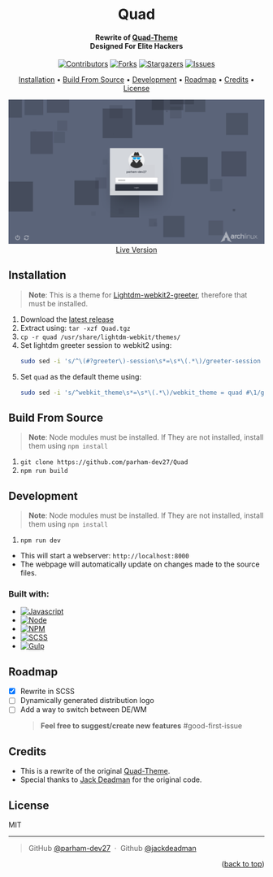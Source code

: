<a name="readme-top"></a>

<h1 align="center">
  <br>
  Quad
  <br>
</h1>

<h4 align="center">
Rewrite of <a href="https://github.com/jackdeadman/quad">Quad-Theme</a> 
<br>
Designed For Elite Hackers
</h4>

<center>

[![Contributors][contributors-shield]][contributors-url]
[![Forks][forks-shield]][forks-url]
[![Stargazers][stars-shield]][stars-url]
[![Issues][issues-shield]][issues-url]

<p align="center">
  <a href="#installation">Installation</a> •
  <a href="#build-from-source">Build From Source</a> •
  <a href="#development">Development</a> •
  <a href="#roadmap">Roadmap</a> •
  <a href="#credit">Credits</a> •
  <a href="#license">License</a>
</p>

![screenshot](screenshot.png)
<a href="#{LIVE}">Live Version</a>

</center>

## Installation

> **Note**:
> This is a theme for <a href="https://github.com/MerkeX/Lightdm-webkit2-greeter" target="_blank">Lightdm-webkit2-greeter</a>, therefore that must be installed.

1. Download the [latest release](https://github.com/parham-dev27/Quad/releases)
1. Extract using: `tar -xzf Quad.tgz`
1. `cp -r quad /usr/share/lightdm-webkit/themes/`
1. Set lightdm greeter session to webkit2 using:
    ```sh
    sudo sed -i 's/^\(#?greeter\)-session\s*=\s*\(.*\)/greeter-session = lightdm-webkit2-greeter #\1/ #\2g' /etc/lightdm/lightdm.conf
    ```
1. Set `quad` as the default theme using:
    ```sh
    sudo sed -i 's/^webkit_theme\s*=\s*\(.*\)/webkit_theme = quad #\1/g' /etc/lightdm/lightdm-webkit2-greeter.conf
    ```

## Build From Source

> **Note**:
> Node modules must be installed.
> If They are not installed, install them using `npm install`

1. `git clone https://github.com/parham-dev27/Quad`
1. `npm run build`

## Development

> **Note**:
> Node modules must be installed.
> If They are not installed, install them using `npm install`

1. `npm run dev`

-   This will start a webserver: `http://localhost:8000`
-   The webpage will automatically update on changes made to the source files.

### Built with:

-   [![Javascript][js]][js]
-   [![Node][node.js]][node-url]
-   [![NPM][npm]][npm-url]
-   [![SCSS][scss]][scss]
-   [![Gulp][gulp]][gulp-url]

## Roadmap

-   [x] Rewrite in SCSS
-   [ ] Dynamically generated distribution logo
-   [ ] Add a way to switch between DE/WM
    > **Feel free to suggest/create new features** #good-first-issue

## Credits

-   This is a rewrite of the original <a href="https://github.com/jackdeadman/quad">Quad-Theme</a>.
-   Special thanks to <a href="https://github.com/jackdeadman">Jack Deadman</a> for the original code.

## License

MIT

---

> GitHub [@parham-dev27](https://github.com/parham-dev27) &nbsp;&middot;&nbsp;
> Github [@jackdeadman](https://github.com/jackdeadman)

<p align="right">(<a href="#readme-top">back to top</a>)</p>
<!-- IMG -->

[contributors-shield]: https://img.shields.io/github/contributors/parham-dev27/Quad.svg?style=for-the-badge
[contributors-url]: https://github.com/parham-dev27/Quad/graphs/contributors
[forks-shield]: https://img.shields.io/github/forks/parham-dev27/Quad.svg?style=for-the-badge
[forks-url]: https://github.com/parham-dev27/Quad/network/members
[stars-shield]: https://img.shields.io/github/stars/parham-dev27/Quad.svg?style=for-the-badge
[stars-url]: https://github.com/parham-dev27/Quad/stargazers
[issues-shield]: https://img.shields.io/github/issues/parham-dev27/Quad.svg?style=for-the-badge
[issues-url]: https://github.com/parham-dev27/Quad/issues
[license-shield]: https://img.shields.io/github/license/parham-dev27/Quad.svg?style=for-the-badge
[license-url]: https://github.com/parham-dev27/Quad/blob/master/LICENSE.txt
[npm]: https://img.shields.io/badge/npm-000000?style=for-the-badge&logo=npm&logoColor=red
[npm-url]: https://www.npmjs.com/
[node.js]: https://img.shields.io/badge/node-darkgreen?style=for-the-badge&logo=node.js&logoColor=white
[node-url]: https://nodejs.org/en
[gulp]: https://img.shields.io/badge/gulp-35495E?style=for-the-badge&logo=gulp&logoColor=4FC08D
[gulp-url]: https://gulpjs.com/
[scss]: https://img.shields.io/badge/SCSS-bf4080?style=for-the-badge&logo=sass&logoColor=white
[scss]: https://sass-lang.com/documentation/syntax/
[js]: https://img.shields.io/badge/Javascript-4A4A55?style=for-the-badge&logo=javascript&logoColor=yello
[js]: https://developer.mozilla.org/en-US/docs/Web/javascript
